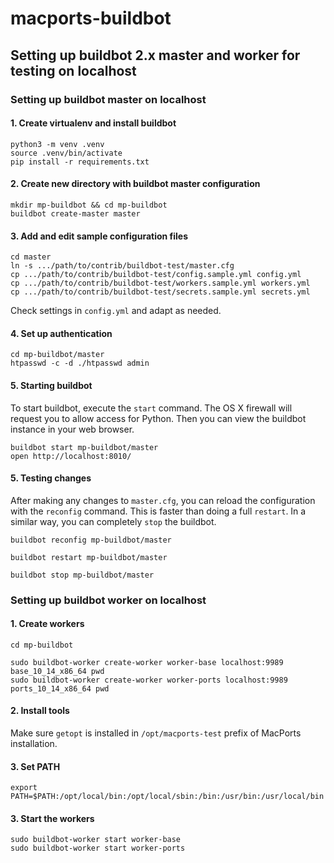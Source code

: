 # macports-buildbot

## Setting up buildbot 2.x master and worker for testing on localhost

### Setting up buildbot master on localhost

#### 1. Create virtualenv and install buildbot

    python3 -m venv .venv
    source .venv/bin/activate
    pip install -r requirements.txt

#### 2. Create new directory with buildbot master configuration

    mkdir mp-buildbot && cd mp-buildbot
    buildbot create-master master

#### 3. Add and edit sample configuration files

    cd master
    ln -s .../path/to/contrib/buildbot-test/master.cfg
    cp .../path/to/contrib/buildbot-test/config.sample.yml config.yml
    cp .../path/to/contrib/buildbot-test/workers.sample.yml workers.yml
    cp .../path/to/contrib/buildbot-test/secrets.sample.yml secrets.yml

Check settings in `config.yml` and adapt as needed.

#### 4. Set up authentication

    cd mp-buildbot/master
    htpasswd -c -d ./htpasswd admin

#### 5. Starting buildbot

To start buildbot, execute the `start` command. The OS X firewall will
request you to allow access for Python. Then you can view the buildbot
instance in your web browser.

    buildbot start mp-buildbot/master
    open http://localhost:8010/

#### 5. Testing changes

After making any changes to `master.cfg`, you can reload the
configuration with the `reconfig` command. This is faster than doing
a full `restart`. In a similar way, you can completely `stop` the
buildbot.

    buildbot reconfig mp-buildbot/master

    buildbot restart mp-buildbot/master

    buildbot stop mp-buildbot/master

### Setting up buildbot worker on localhost

#### 1. Create workers

    cd mp-buildbot

    sudo buildbot-worker create-worker worker-base localhost:9989 base_10_14_x86_64 pwd
    sudo buildbot-worker create-worker worker-ports localhost:9989 ports_10_14_x86_64 pwd

#### 2. Install tools

Make sure `getopt` is installed in `/opt/macports-test` prefix of MacPorts installation.

#### 3. Set PATH

    export PATH=$PATH:/opt/local/bin:/opt/local/sbin:/bin:/usr/bin:/usr/local/bin

#### 3. Start the workers

    sudo buildbot-worker start worker-base
    sudo buildbot-worker start worker-ports
